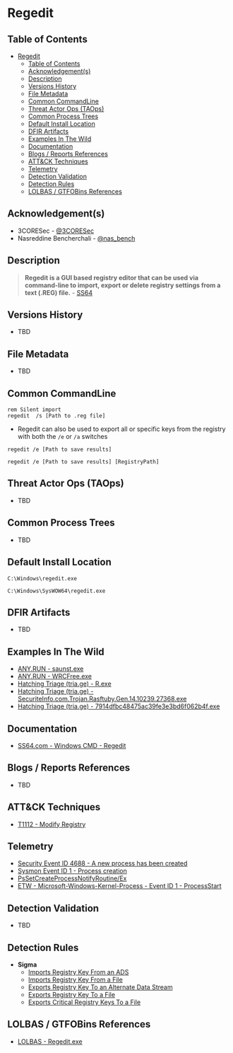 # Regedit

## Table of Contents

- [Regedit](#regedit)
  - [Table of Contents](#table-of-contents)
  - [Acknowledgement(s)](#acknowledgements)
  - [Description](#description)
  - [Versions History](#versions-history)
  - [File Metadata](#file-metadata)
  - [Common CommandLine](#common-commandline)
  - [Threat Actor Ops (TAOps)](#threat-actor-ops-taops)
  - [Common Process Trees](#common-process-trees)
  - [Default Install Location](#default-install-location)
  - [DFIR Artifacts](#dfir-artifacts)
  - [Examples In The Wild](#examples-in-the-wild)
  - [Documentation](#documentation)
  - [Blogs / Reports References](#blogs--reports-references)
  - [ATT&CK Techniques](#attck-techniques)
  - [Telemetry](#telemetry)
  - [Detection Validation](#detection-validation)
  - [Detection Rules](#detection-rules)
  - [LOLBAS / GTFOBins References](#lolbas--gtfobins-references)

## Acknowledgement(s)

- 3CORESec - [@3CORESec](https://twitter.com/3CORESec)
- Nasreddine Bencherchali - [@nas_bench](https://twitter.com/nas_bench)

## Description

> **Regedit is a GUI based registry editor that can be used via command-line to import, export or delete registry settings from a text (.REG) file.** - [SS64](https://ss64.com/nt/regedit.html)

## Versions History

- TBD

## File Metadata

- TBD

## Common CommandLine

```batch
rem Silent import
regedit  /s [Path to .reg file]
```

- Regedit can also be used to export all or specific keys from the registry with both the `/e` or `/a` switches

```batch
regedit /e [Path to save results]

regedit /e [Path to save results] [RegistryPath]
```

## Threat Actor Ops (TAOps)

- TBD

## Common Process Trees

- TBD

## Default Install Location

```batch
C:\Windows\regedit.exe

C:\Windows\SysWOW64\regedit.exe
```

## DFIR Artifacts

- TBD

## Examples In The Wild

- [ANY.RUN - saunst.exe](https://app.any.run/tasks/33d86d27-df89-44d9-a89e-6918d1a69090/)
- [ANY.RUN - WRCFree.exe](https://app.any.run/tasks/48e4e0b5-0090-43cd-a1f8-408e7986ffde/)
- [Hatching Triage (tria.ge) - R.exe](https://tria.ge/210301-sc8ww8l552/behavioral2#report)
- [Hatching Triage (tria.ge) - SecuriteInfo.com.Trojan.Rasftuby.Gen.14.10239.27368.exe](https://tria.ge/201226-qpcc9747bn/behavioral1#report)
- [Hatching Triage (tria.ge) - 7914dfbc48475ac39fe3e3bd6f062b4f.exe](https://tria.ge/201214-nn7g86q4ka/behavioral2#report)

## Documentation

- [SS64.com - Windows CMD - Regedit](https://ss64.com/nt/regedit.html)

## Blogs / Reports References

- TBD

## ATT&CK Techniques

- [T1112 - Modify Registry](https://attack.mitre.org/techniques/T1112)

## Telemetry

- [Security Event ID 4688 - A new process has been created](https://www.ultimatewindowssecurity.com/securitylog/encyclopedia/event.aspx?eventID=4688)
- [Sysmon Event ID 1 - Process creation](https://www.ultimatewindowssecurity.com/securitylog/encyclopedia/event.aspx?eventid=90001)
- [PsSetCreateProcessNotifyRoutine/Ex](https://docs.microsoft.com/en-us/windows-hardware/drivers/ddi/ntddk/nf-ntddk-pssetcreateprocessnotifyroutineex)
- [ETW - Microsoft-Windows-Kernel-Process - Event ID 1 - ProcessStart](https://github.com/nasbench/EVTX-ETW-Resources)

## Detection Validation

- TBD

## Detection Rules

- **Sigma**
  - [Imports Registry Key From an ADS](https://github.com/SigmaHQ/sigma/blob/master/rules/windows/process_creation/win_regedit_import_keys_ads.yml)
  - [Imports Registry Key From a File](https://github.com/SigmaHQ/sigma/blob/master/rules/windows/process_creation/win_regedit_import_keys.yml)
  - [Exports Registry Key To an Alternate Data Stream](https://github.com/SigmaHQ/sigma/blob/master/rules/windows/create_stream_hash/sysmon_regedit_export_to_ads.yml)
  - [Exports Registry Key To a File](https://github.com/SigmaHQ/sigma/blob/master/rules/windows/process_creation/win_regedit_export_keys.yml)
  - [Exports Critical Registry Keys To a File](https://github.com/SigmaHQ/sigma/blob/master/rules/windows/process_creation/win_regedit_export_critical_keys.yml)

## LOLBAS / GTFOBins References

- [LOLBAS - Regedit.exe](https://lolbas-project.github.io/lolbas/Binaries/Regedit/)

